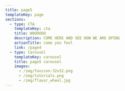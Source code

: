 ```yaml
---
title: page5
templateKey: page
sections:
  - type: CTA
    templateKey: cta
    title: WOOHOOO
    description: COME HERE AND SEE HOW WE ARE DPING
    actionTitle: come you fool
    link: /page4
  - type: Carousel
    templateKey: carousel
    title: page5 carousel
    images:
      - /img/favicon-32x32.png
      - /img/tutorials.png
      - /img/flavor_wheel.jpg
---
```

